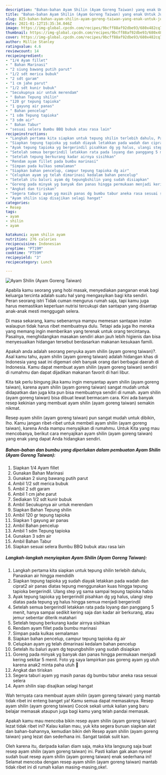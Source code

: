 ```yaml
---
description: "Bahan-bahan Ayam Shilin (Ayam Goreng Taiwan) yang enak Untuk Jualan"
title: "Bahan-bahan Ayam Shilin (Ayam Goreng Taiwan) yang enak Untuk Jualan"
slug: 825-bahan-bahan-ayam-shilin-ayam-goreng-taiwan-yang-enak-untuk-jualan
date: 2021-01-12T15:35:34.046Z
image: https://img-global.cpcdn.com/recipes/9bcff88af92dbe93/680x482cq70/ayam-shilin-ayam-goreng-taiwan-foto-resep-utama.jpg
thumbnail: https://img-global.cpcdn.com/recipes/9bcff88af92dbe93/680x482cq70/ayam-shilin-ayam-goreng-taiwan-foto-resep-utama.jpg
cover: https://img-global.cpcdn.com/recipes/9bcff88af92dbe93/680x482cq70/ayam-shilin-ayam-goreng-taiwan-foto-resep-utama.jpg
author: Millie Stanley
ratingvalue: 4.6
reviewcount: 14
recipeingredient:
- "1/4 Ayam fillet"
- " Bahan Marinasi"
- "2 siung bawang putih parut"
- "1/2 sdt merica bubuk"
- "2 sdt garam"
- "1 cm jahe parut"
- "1/2 sdt kunir bubuk"
- "Secukupnya air untuk merendam"
- " Bahan Tepung shilin"
- "120 gr tepung tapioka"
- "1 gayung air panas"
- " Bahan pencelup"
- "1 sdm Tepung tapioka"
- "3 sdm air"
- " Bahan Tabur"
- "sesuai selera Bumbu BBQ bubuk atau rasa lain"
recipeinstructions:
- "Langkah pertama kita siapkan untuk tepung shilin terlebih dahulu, Panaskan air hingga mendidih"
- "Siapkan tepung tapioka yg sudah diayak letakkan pada wadah dan ciprat2 air panas diatas tepung menggunakan kuas hingga tepung tapioka bergerindil. Ulang step yg sama sampai tepung tapioka habis"
- "Ayak tepung tapioka yg bergerindil pisahkan dg yg halus, ulangi step diatas pada tepung yg halus hingga semua menjadi bergerindil"
- "Setelah semua bergerindil letakkan rata pada loyang dan panggang 5 menit, hanya sampai sedikit kering saja dan kadar air berkurang, atau jemur sebentar diterik matahari"
- "Setelah tepung berkurang kadar airnya sisihkan"
- "Rendam ayam fillet pada bumbu marinasi"
- "Simpan pada kulkas semalaman"
- "Siapkan bahan pencelup, campur tepung tapioka dg air"
- "Celupkan ayam yg telah dimarinasi kedalam bahan pencelup"
- "Setelah itu baluri ayam dg tepungbshilin yang sudah disiapkan"
- "Goreng pada minyak yg banyak dan panas hingga permukaan menjadi kering sekitar 5 menit. Foto yg saya lampirkan pas goreng ayam yg utuh karena anak2 minta paha utuh 🤭"
- "Angkat dan tiriskan"
- "Segera taburi ayam yg masih panas dg bumbu tabur aneka rasa sesuai selera"
- "Ayam shilin siap disajikan selagi hangat"
categories:
- Resep
tags:
- ayam
- shilin
- ayam

katakunci: ayam shilin ayam 
nutrition: 276 calories
recipecuisine: Indonesian
preptime: "PT19M"
cooktime: "PT59M"
recipeyield: "3"
recipecategory: Lunch

---
```



![Ayam Shilin (Ayam Goreng Taiwan)](https://img-global.cpcdn.com/recipes/9bcff88af92dbe93/680x482cq70/ayam-shilin-ayam-goreng-taiwan-foto-resep-utama.jpg)

Apabila kamu seorang yang hobi masak, menyediakan panganan enak bagi keluarga tercinta adalah suatu hal yang mengasyikan bagi kita sendiri. Peran seorang istri Tidak cuman mengurus rumah saja, tapi kamu juga harus memastikan keperluan nutrisi tercukupi dan santapan yang disantap anak-anak mesti menggugah selera.

Di masa  sekarang, kamu sebenarnya mampu memesan santapan instan walaupun tidak harus ribet membuatnya dulu. Tetapi ada juga lho mereka yang memang ingin memberikan yang terenak untuk orang tercintanya. Pasalnya, menghidangkan masakan sendiri akan jauh lebih higienis dan bisa menyesuaikan hidangan tersebut berdasarkan makanan kesukaan famili. 



Apakah anda adalah seorang penyuka ayam shilin (ayam goreng taiwan)?. Asal kamu tahu, ayam shilin (ayam goreng taiwan) adalah hidangan khas di Indonesia yang saat ini digemari oleh banyak orang dari berbagai daerah di Indonesia. Kamu dapat membuat ayam shilin (ayam goreng taiwan) sendiri di rumahmu dan dapat dijadikan makanan favorit di hari libur.

Kita tak perlu bingung jika kamu ingin menyantap ayam shilin (ayam goreng taiwan), karena ayam shilin (ayam goreng taiwan) sangat mudah untuk didapatkan dan juga kita pun bisa membuatnya sendiri di rumah. ayam shilin (ayam goreng taiwan) bisa dibuat lewat bermacam cara. Kini ada banyak resep kekinian yang membuat ayam shilin (ayam goreng taiwan) semakin nikmat.

Resep ayam shilin (ayam goreng taiwan) pun sangat mudah untuk dibikin, lho. Kamu jangan ribet-ribet untuk membeli ayam shilin (ayam goreng taiwan), karena Anda mampu menyajikan di rumahmu. Untuk Kita yang mau mencobanya, berikut cara menyajikan ayam shilin (ayam goreng taiwan) yang enak yang dapat Anda hidangkan sendiri.

<!--inarticleads1-->

##### Bahan-bahan dan bumbu yang diperlukan dalam pembuatan Ayam Shilin (Ayam Goreng Taiwan):

1. Siapkan 1/4 Ayam fillet
1. Gunakan  Bahan Marinasi
1. Gunakan 2 siung bawang putih parut
1. Ambil 1/2 sdt merica bubuk
1. Ambil 2 sdt garam
1. Ambil 1 cm jahe parut
1. Sediakan 1/2 sdt kunir bubuk
1. Ambil Secukupnya air untuk merendam
1. Siapkan  Bahan Tepung shilin
1. Ambil 120 gr tepung tapioka
1. Siapkan 1 gayung air panas
1. Ambil  Bahan pencelup
1. Ambil 1 sdm Tepung tapioka
1. Gunakan 3 sdm air
1. Ambil  Bahan Tabur
1. Siapkan sesuai selera Bumbu BBQ bubuk atau rasa lain




<!--inarticleads2-->

##### Langkah-langkah menyiapkan Ayam Shilin (Ayam Goreng Taiwan):

1. Langkah pertama kita siapkan untuk tepung shilin terlebih dahulu, Panaskan air hingga mendidih
1. Siapkan tepung tapioka yg sudah diayak letakkan pada wadah dan ciprat2 air panas diatas tepung menggunakan kuas hingga tepung tapioka bergerindil. Ulang step yg sama sampai tepung tapioka habis
1. Ayak tepung tapioka yg bergerindil pisahkan dg yg halus, ulangi step diatas pada tepung yg halus hingga semua menjadi bergerindil
1. Setelah semua bergerindil letakkan rata pada loyang dan panggang 5 menit, hanya sampai sedikit kering saja dan kadar air berkurang, atau jemur sebentar diterik matahari
1. Setelah tepung berkurang kadar airnya sisihkan
1. Rendam ayam fillet pada bumbu marinasi
1. Simpan pada kulkas semalaman
1. Siapkan bahan pencelup, campur tepung tapioka dg air
1. Celupkan ayam yg telah dimarinasi kedalam bahan pencelup
1. Setelah itu baluri ayam dg tepungbshilin yang sudah disiapkan
1. Goreng pada minyak yg banyak dan panas hingga permukaan menjadi kering sekitar 5 menit. Foto yg saya lampirkan pas goreng ayam yg utuh karena anak2 minta paha utuh 🤭
1. Angkat dan tiriskan
1. Segera taburi ayam yg masih panas dg bumbu tabur aneka rasa sesuai selera
1. Ayam shilin siap disajikan selagi hangat




Wah ternyata cara membuat ayam shilin (ayam goreng taiwan) yang mantab tidak ribet ini enteng banget ya! Kamu semua dapat memasaknya. Resep ayam shilin (ayam goreng taiwan) Cocok sekali untuk kalian yang baru belajar memasak ataupun juga bagi kamu yang telah pandai memasak.

Apakah kamu mau mencoba bikin resep ayam shilin (ayam goreng taiwan) lezat tidak ribet ini? Kalau kalian mau, yuk kita segera buruan siapkan alat dan bahan-bahannya, kemudian bikin deh Resep ayam shilin (ayam goreng taiwan) yang lezat dan sederhana ini. Sangat taidak sulit kan. 

Oleh karena itu, daripada kalian diam saja, maka kita langsung saja buat resep ayam shilin (ayam goreng taiwan) ini. Pasti kalian gak akan nyesel sudah buat resep ayam shilin (ayam goreng taiwan) enak sederhana ini! Selamat mencoba dengan resep ayam shilin (ayam goreng taiwan) mantab tidak ribet ini di rumah kalian masing-masing,oke!.

